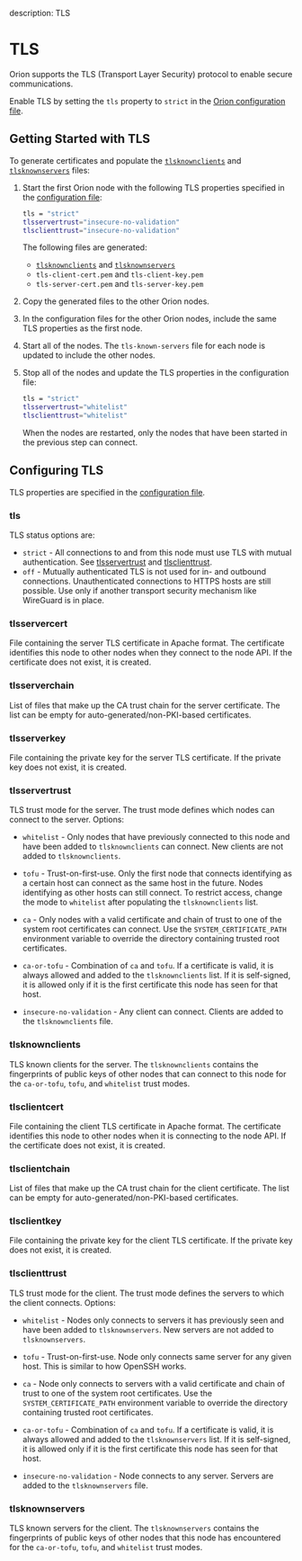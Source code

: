 description: TLS 
<!--- END of page meta data -->

# TLS

Orion supports the TLS (Transport Layer Security) protocol to enable secure communications.

Enable TLS by setting the `tls` property to `strict` in the [Orion configuration file](Configuration-File.md).  

## Getting Started with TLS

To generate certificates and populate the [`tlsknownclients`](#tlsknownclients) and [`tlsknownservers`](#tlsknownservers)
files: 

1. Start the first Orion node with the following TLS properties specified in the [configuration file](Configuration-File.md): 
   ```bash
   tls = "strict"
   tlsservertrust="insecure-no-validation"
   tlsclienttrust="insecure-no-validation"    
   ```
   
    The following files are generated: 
   
    * [`tlsknownclients`](#tlsknownclients) and [`tlsknownservers`](#tlsknownservers)
    * `tls-client-cert.pem` and `tls-client-key.pem`
    * `tls-server-cert.pem` and `tls-server-key.pem`
   
2. Copy the generated files to the other Orion nodes. 

3. In the configuration files for the other Orion nodes, include the same TLS properties as the first node. 

4. Start all of the nodes. The `tls-known-servers` file for each node is updated to include the other nodes. 

5. Stop all of the nodes and update the TLS properties in the configuration file: 
   ```bash
   tls = "strict"
   tlsservertrust="whitelist"
   tlsclienttrust="whitelist"    
   ```
   
    When the nodes are restarted, only the nodes that have been started in the previous step can connect.  

## Configuring TLS 

TLS properties are specified in the [configuration file](Configuration-File.md). 

### tls 

TLS status options are:

* `strict` - All connections to and from this node must use TLS with mutual authentication. See [tlsservertrust](#tlsservertrust)
and [tlsclienttrust](#tlsclienttrust). 
* `off` - Mutually authenticated TLS is not used for in- and outbound connections. Unauthenticated 
connections to HTTPS hosts are still possible. Use only if another transport security mechanism like 
WireGuard is in place.

### tlsservercert

File containing the server TLS certificate in Apache format. The certificate identifies this
node to other nodes when they connect to the node API. If the certificate does not exist, it
is created.

### tlsserverchain

List of files that make up the CA trust chain for the server certificate. The list can be empty for auto-generated/non-PKI-based 
certificates.

### tlsserverkey

File containing the private key for the server TLS certificate. If the private key does not exist, it is
created. 

### tlsservertrust

TLS trust mode for the server. The trust mode defines which nodes can connect to the server. Options:

* `whitelist` - Only nodes that have previously connected to this node and have been added to `tlsknownclients`
 can connect. New clients are not added to `tlsknownclients`.

* `tofu` - Trust-on-first-use. Only the first node that connects identifying as a certain host can connect
 as the same host in the future. Nodes identifying as other hosts can still connect. To restrict access, change
 the mode to `whitelist` after populating the `tlsknownclients` list.

* `ca` -  Only nodes with a valid certificate and chain of trust to one of the system root certificates 
can connect.  Use the `SYSTEM_CERTIFICATE_PATH` environment variable to override the directory containing
 trusted root certificates.

* `ca-or-tofu` - Combination of `ca` and `tofu`. If a certificate is valid, it is always allowed and added 
to the `tlsknownclients` list. If it is self-signed, it is allowed only if it is the first certificate 
this node has seen for that host.

* `insecure-no-validation` - Any client can connect. Clients are added to the `tlsknownclients` file.

### tlsknownclients

TLS known clients for the server. The `tlsknownclients` contains the fingerprints of public keys of other
nodes that can connect to this node for the `ca-or-tofu`, `tofu`, and `whitelist` trust modes.

### tlsclientcert

File containing the client TLS certificate in Apache format. The certificate identifies this
node to other nodes when it is connecting to the node API. If the certificate does not
exist, it is created.

### tlsclientchain

List of files that make up the CA trust chain for the client certificate. The list can be empty for auto-generated/non-PKI-based 
certificates.

### tlsclientkey

File containing the private key for the client TLS certificate. If the private key does not exist, it is
created.

### tlsclienttrust

TLS trust mode for the client. The trust mode defines the servers to which the client connects. Options:

* `whitelist` - Nodes only connects to servers it has previously seen and have been added to `tlsknownservers`. 
New servers are not added to `tlsknownservers`.

* `tofu` - Trust-on-first-use. Node only connects same server for any given host. This is similar to how
OpenSSH works. 

* `ca` -  Node only connects to servers with a valid certificate and chain of trust to one of the system 
root certificates. Use the `SYSTEM_CERTIFICATE_PATH` environment variable to override the directory containing
 trusted root certificates.

* `ca-or-tofu` - Combination of `ca` and `tofu`. If a certificate is valid, it is always allowed and added 
to the `tlsknownservers` list. If it is self-signed, it is allowed only if it is the first certificate 
this node has seen for that host.

* `insecure-no-validation` - Node connects to any server. Servers are added to the `tlsknownservers` file.

### tlsknownservers 

TLS known servers for the client. The `tlsknownservers` contains the fingerprints of public keys of other
nodes that this node has encountered for the `ca-or-tofu`, `tofu`, and `whitelist` trust modes.



